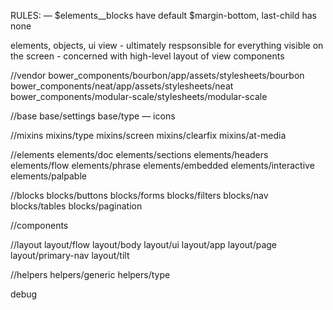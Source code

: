 RULES:
  — $elements__blocks have default $margin-bottom, last-child has none
  




elements, objects, ui
view
	- ultimately respsonsible for everything visible on the screen
	- concerned with high-level layout of view components

//vendor
bower_components/bourbon/app/assets/stylesheets/bourbon
bower_components/neat/app/assets/stylesheets/neat
bower_components/modular-scale/stylesheets/modular-scale

//base
base/settings
base/type
— icons

//mixins
mixins/type
mixins/screen
mixins/clearfix
mixins/at-media

//elements
elements/doc
elements/sections
elements/headers
elements/flow
elements/phrase
elements/embedded
elements/interactive
elements/palpable

//blocks
blocks/buttons
blocks/forms
blocks/filters
blocks/nav
blocks/tables
blocks/pagination

//components

//layout
layout/flow
layout/body
layout/ui
layout/app
layout/page
layout/primary-nav
layout/tilt

//helpers
helpers/generic
helpers/type

debug


